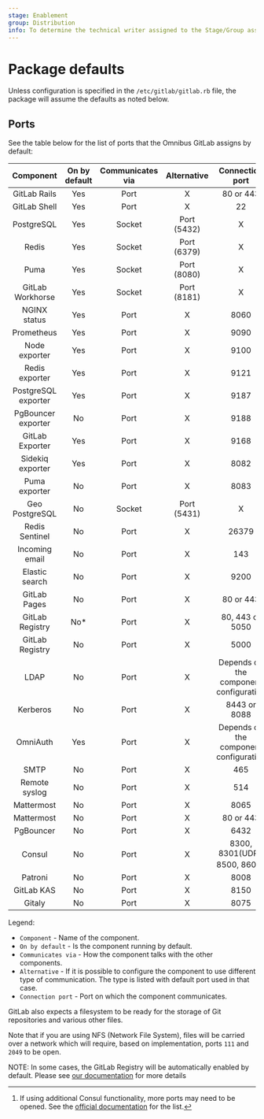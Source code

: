 ```yaml
---
stage: Enablement
group: Distribution
info: To determine the technical writer assigned to the Stage/Group associated with this page, see https://about.gitlab.com/handbook/engineering/ux/technical-writing/#designated-technical-writers
---
```


# Package defaults

Unless configuration is specified in the `/etc/gitlab/gitlab.rb` file,
the package will assume the defaults as noted below.

## Ports

See the table below for the list of ports that the Omnibus GitLab assigns
by default:

| Component                                              | On by default  | Communicates via | Alternative | Connection port                            |
| :----------------------------------------------------: | :------------: | :--------------: | :---------: | :------------------------------------:     |
| <a name="gitlab-rails"></a>        GitLab Rails        | Yes            | Port             | X           | 80 or 443                                  |
| <a name="gitlab-shell"></a>        GitLab Shell        | Yes            | Port             | X           | 22                                         |
| <a name="postgresql"></a>          PostgreSQL          | Yes            | Socket           | Port (5432) | X                                          |
| <a name="redis"></a>               Redis               | Yes            | Socket           | Port (6379) | X                                          |
| <a name="puma"></a>                Puma                | Yes            | Socket           | Port (8080) | X                                          |
| <a name="gitlab-workhorse"></a>    GitLab Workhorse    | Yes            | Socket           | Port (8181) | X                                          |
| <a name="nginx-status"></a>        NGINX status        | Yes            | Port             | X           | 8060                                       |
| <a name="prometheus"></a>          Prometheus          | Yes            | Port             | X           | 9090                                       |
| <a name="node-exporter"></a>       Node exporter       | Yes            | Port             | X           | 9100                                       |
| <a name="redis-exporter"></a>      Redis exporter      | Yes            | Port             | X           | 9121                                       |
| <a name="postgres-exporter"></a>   PostgreSQL exporter | Yes            | Port             | X           | 9187                                       |
| <a name="pgbouncer-exporter"></a>  PgBouncer exporter  | No             | Port             | X           | 9188                                       |
| <a name="gitlab-exporter"></a>     GitLab Exporter     | Yes            | Port             | X           | 9168                                       |
| <a name="sidekiq-exporter"></a>    Sidekiq exporter    | Yes            | Port             | X           | 8082                                       |
| <a name="puma-exporter"></a>       Puma exporter       | No             | Port             | X           | 8083                                       |
| <a name="geo-postgresql"></a>      Geo PostgreSQL      | No             | Socket           | Port (5431) | X                                          |
| <a name="redis-sentinel"></a>      Redis Sentinel      | No             | Port             | X           | 26379                                      |
| <a name="incoming-email"></a>      Incoming email      | No             | Port             | X           | 143                                        |
| <a name="elasticsearch"></a>       Elastic search      | No             | Port             | X           | 9200                                       |
| <a name="gitlab-pages"></a>        GitLab Pages        | No             | Port             | X           | 80 or 443                                  |
| <a name="gitlab-registry-web"></a> GitLab Registry     | No*            | Port             | X           | 80, 443 or 5050                            |
| <a name="gitlab-registry"></a>     GitLab Registry     | No             | Port             | X           | 5000                                       |
| <a name="ldap"></a>                LDAP                | No             | Port             | X           | Depends on the component configuration     |
| <a name="kerberos"></a>            Kerberos            | No             | Port             | X           | 8443 or 8088                               |
| <a name="omniauth"></a>            OmniAuth            | Yes            | Port             | X           | Depends on the component configuration     |
| <a name="smtp"></a>                SMTP                | No             | Port             | X           | 465                                        |
| <a name="remote-syslog"></a>       Remote syslog       | No             | Port             | X           | 514                                        |
| <a name="mattermost"></a>          Mattermost          | No             | Port             | X           | 8065                                       |
| <a name="mattermost-web"></a>      Mattermost          | No             | Port             | X           | 80 or 443                                  |
| <a name="pgbouncer"></a>           PgBouncer           | No             | Port             | X           | 6432                                       |
| <a name="consul"></a>              Consul              | No             | Port             | X           | 8300, 8301(UDP), 8500, 8600[^Consul-notes] |
| <a name="patroni"></a>             Patroni             | No             | Port             | X           | 8008                                       |
| <a name="gitlab-kas"></a>          GitLab KAS          | No             | Port             | X           | 8150                                       |
| <a name="gitaly"></a>              Gitaly              | No             | Port             | X           | 8075                                       |

Legend:

- `Component` - Name of the component.
- `On by default` - Is the component running by default.
- `Communicates via` - How the component talks with the other components.
- `Alternative` - If it is possible to configure the component to use different type of communication. The type is listed with default port used in that case.
- `Connection port` - Port on which the component communicates.

GitLab also expects a filesystem to be ready for the storage of Git repositories
and various other files.

Note that if you are using NFS (Network File System), files will be carried
over a network which will require, based on implementation, ports `111` and
`2049` to be open.

NOTE:
In some cases, the GitLab Registry will be automatically enabled by default. Please see [our documentation](https://docs.gitlab.com/ee/administration/packages/container_registry.html) for more details

 [^Consul-notes]: If using additional Consul functionality, more ports may need to be opened. See the [official documentation](https://www.consul.io/docs/install/ports#ports-table) for the list.
